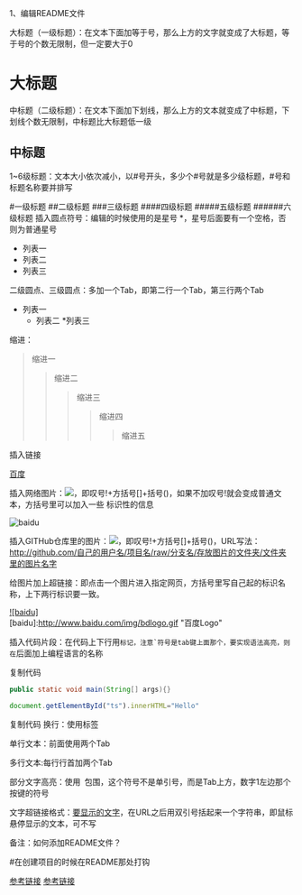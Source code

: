 1、编辑README文件

大标题（一级标题）：在文本下面加等于号，那么上方的文字就变成了大标题，等于号的个数无限制，但一定要大于0

大标题
====
 

中标题（二级标题）：在文本下面加下划线，那么上方的文本就变成了中标题，下划线个数无限制，中标题比大标题低一级

中标题
-------
 

 1~6级标题：文本大小依次减小，以#号开头，多少个#号就是多少级标题，#号和标题名称要并排写

#一级标题
##二级标题
###三级标题
####四级标题
#####五级标题
######六级标题
插入圆点符号：编辑的时候使用的是星号 *，星号后面要有一个空格，否则为普通星号

* 列表一
* 列表二
* 列表三
 

二级圆点、三级圆点：多加一个Tab，即第二行一个Tab，第三行两个Tab

* 列表一
    * 列表二
        *列表三
 

缩进：

>缩进一
>>缩进二
>>>缩进三
>>>>缩进四
>>>>>缩进五
 

插入链接

[百度](http://baidu.com)
 

插入网络图片：![](网络图片链接地址)，即叹号!+方括号[]+括号()，如果不加叹号!就会变成普通文本，方括号里可以加入一些 标识性的信息

![baidu](http://www.baidu.com/img/bdlogo.gif "百度logo")  
 

插入GITHub仓库里的图片：![](图片链接地址)，即叹号!+方括号[]+括号()，URL写法：http://github.com/自己的用户名/项目名/raw/分支名/存放图片的文件夹/文件夹里的图片名字

给图片加上超链接：即点击一个图片进入指定网页，方括号里写自己起的标识名称，上下两行标识要一致。

[![baidu]](http://baidu.com)  
[baidu]:http://www.baidu.com/img/bdlogo.gif "百度Logo"  
 

插入代码片段：在代码上下行用```标记，注意`符号是tab键上面那个，要实现语法高亮，则在```后面加上编程语言的名称

复制代码
```Java
public static void main(String[] args){}
```

```javascript
document.getElementById("ts").innerHTML="Hello"
```
复制代码
换行：使用标签<br>

单行文本：前面使用两个Tab

多行文本:每行行首加两个Tab

部分文字高亮：使用` `包围，这个符号不是单引号，而是Tab上方，数字1左边那个按键的符号

文字超链接格式：[要显示的文字](链接的地址"鼠标悬停显示")，在URL之后用双引号括起来一个字符串，即鼠标悬停显示的文本，可不写

 

备注：如何添加README文件？

#在创建项目的时候在README那处打钩



[参考链接](https://blog.csdn.net/u012067966/article/details/50736647)
[参考链接](https://www.cnblogs.com/shiy/p/6526868.html)

